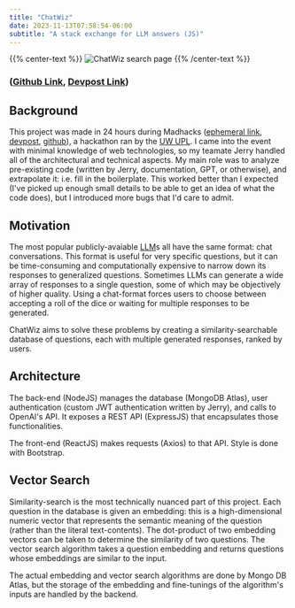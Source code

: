 ```yaml
---
title: "ChatWiz"
date: 2023-11-13T07:58:54-06:00
subtitle: "A stack exchange for LLM answers (JS)"
---
```


{{% center-text %}}
<img src="/images/chat-wiz.jpg" alt="ChatWiz search page"/>
{{% /center-text %}}

### ([Github Link](https://github.com/mxudev/visualizer), [Devpost Link](https://devpost.com/software/visualizer-idr2ej))

## Background
This project was made in 24 hours during Madhacks ([ephemeral link](https://madhacks.io), [devpost](https://madhacks-fall-2023.devpost.com), [github](https://github.com/MadHacks)), a hackathon ran by the [UW UPL](https://www.upl.cs.wisc.edu).
I came into the event with minimal knowledge of web technologies, so my teamate Jerry handled all of the architectural and technical aspects.
My main role was to analyze pre-existing code (written by Jerry, documentation, GPT, or otherwise), and extrapolate it: i.e. fill in the boilerplate.
This worked better than I expected (I've picked up enough small details to be able to get an idea of what the code does), but I introduced more bugs that I'd care to admit.

## Motivation
The most popular publicly-avaiable [LLM](https://en.wikipedia.org/wiki/Large_language_model)s all have the same format: chat conversations.
This format is useful for very specific questions, but it can be time-consuming and computationally expensive to narrow down its responses to generalized questions.
Sometimes LLMs can generate a wide array of responses to a single question, some of which may be objectively of higher quality.
Using a chat-format forces users to choose between accepting a roll of the dice or waiting for multiple responses to be generated.

ChatWiz aims to solve these problems by creating a similarity-searchable database of questions, each with multiple generated responses, ranked by users.

## Architecture
The back-end (NodeJS) manages the database (MongoDB Atlas), user authentication (custom JWT authentication written by Jerry), and calls to OpenAI's API.
It exposes a REST API (ExpressJS) that encapsulates those functionalities.

The front-end (ReactJS) makes requests (Axios) to that API.
Style is done with Bootstrap.

## Vector Search
Similarity-search is the most technically nuanced part of this project.
Each question in the database is given an embedding: this is a high-dimensional numeric vector that represents the semantic meaning of the question (rather than the literal text-contents).
The dot-product of two embedding vectors can be taken to determine the similarity of two questions.
The vector search algorithm takes a question embedding and returns questions whose embeddings are similar to the input.

The actual embedding and vector search algorithms are done by Mongo DB Atlas, but the storage of the embedding and fine-tunings of the algorithm's inputs are handled by the backend.
